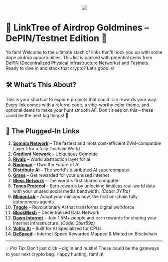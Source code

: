 <p align="center"> 
  <a href="https://discord.gg/rBRzcjExDY" target="_blank"> <img src="https://discordapp.com/api/guilds/1088032923443277824/widget.png?style=banner2"/> </a> 
</p>

# 🚀 LinkTree of Airdrop Goldmines – DePIN/Testnet Edition 💸

Yo fam! Welcome to the ultimate stash of links that'll hook you up with some dope airdrop opportunities. This list is packed with potential gems from DePIN (Decentralized Physical Infrastructure Networks) and Testnets. Ready to dive in and stack that crypto? Let’s gooo! 🌐

## 🛠️ What’s This About?
This is your shortcut to explore projects that could rain rewards your way. Every link comes with a referral code, a vibe-worthy color theme, and optional deets to make your hunt smooth AF. Don’t sleep on this – these could be the next big things! 🚀

## 🔗 The Plugged-In Links
1. **[Somnia Network](https://quest.somnia.network/referrals/0F6091D2)** – The fastest and most cost-efficient EVM-compatible Layer 1 for a fully Onchain World
2. **[Gradient Network](https://app.gradient.network/signup?code=6POEWC)** – Ubiquitous Compute
3. **[Rivalz](https://rivalz.ai?r=romanromannya)** – World abstraction layer for ai
4. **[Nodepay](https://app.nodepay.ai/register?ref=5yOkfU1ULNMBrvm)** – Own the Future of AI
5. **[Distribute Ai](https://r.distribute.ai/lrmn)** – The world's distributed Al supercomputer.
6. **[Grass](https://app.getgrass.io/register/?referralCode=mx1VtaZYLloZQ_b)** – Get rewarded for your unused internet
7. **[Bless Network](https://bless.network/dashboard/login?ref=659RND)** – The world's first shared computer.
8. **[Teneo Protocol](https://dashboard.teneo.pro/auth/signup)** – Earn rewards by unlocking limitless real-world data with your unused social media bandwidth. *(Code: 3YTta)*  
9. **[MinionLab](https://app.minionlab.ai/?referralCode=VJKKXCPU)** – Adopt your minions now, the first on-chain fully autonomous agents  
10. **[Toggle](https://toggle.pro/sign-up/3290a7d9-5a77-4ea9-92c3-47c55bdd2330)** – Revolutionary AI that transforms digital workforce
11. **[BlockMesh](https://app.blockmesh.xyz/register?invite_code=lrmn7)** – Decentralised Data Network
12. **[Dawn Internet](https://www.dawninternet.com/)** – Join 1.5M+ people and earn rewards for sharing your Internet infrastructure. *(Code: 3birr59z)*  
13. **[Voltix Ai](https://voltix.ai/login?ref=DQZLG)** – Built for AI Specialized for CPUs
14. **[DeSpeed](https://app.despeed.net/register?ref=ga818sR6Exjy)** – Internet Speed Rewarded Mapped & Minted on Blockchain  

---

💡 *Pro Tip:* Don’t just click – dig in and hustle! These could be the gateways to your next crypto bag. Happy hunting, fam! 💰
